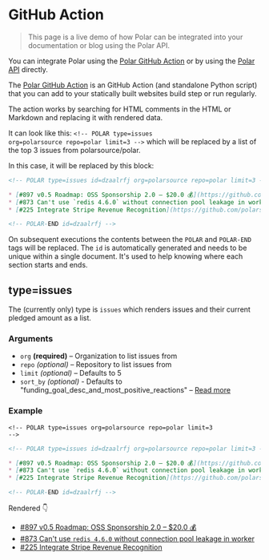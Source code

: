 # GitHub Action

> This page is a live demo of how Polar can be integrated into your documentation or blog using the Polar API.

You can integrate Polar using the [Polar GitHub Action](https://github.com/polarsource/actions) or by using the [Polar API](https://api.polar.sh/redoc) directly.


The [Polar GitHub Action](https://github.com/polarsource/actions) is an GitHub Action (and standalone Python script) that you can add to your statically built websites build step or run regularly.

The action works by searching for HTML comments in the HTML or Markdown and replacing it with rendered data.

It can look like this: <code>&lt;!-- POLAR type=issues org=polarsource repo=polar limit=3 --&gt;</code> which will be replaced by a list of the top 3 issues from polarsource/polar.

In this case, it will be replaced by this block:

```md
<!-- POLAR type=issues id=dzaalrfj org=polarsource repo=polar limit=3 -->

* [#897 v0.5 Roadmap: OSS Sponsorship 2.0 – $20.0 💰](https://github.com/polarsource/polar/issues/897)
* [#873 Can't use `redis 4.6.0` without connection pool leakage in worker](https://github.com/polarsource/polar/issues/873)
* [#225 Integrate Stripe Revenue Recognition](https://github.com/polarsource/polar/issues/225)

<!-- POLAR-END id=dzaalrfj -->
```

On subsequent executions the contents between the `POLAR` and `POLAR-END` tags will be replaced. The `id` is automatically generated and needs to be unique within a single document. It's used to help knowing where each section starts and ends.

## type=issues

The (currently only) type is `issues` which renders issues and their current pledged amount as a list.

### Arguments

* `org` **(required)** – Organization to list issues from
* `repo` _(optional)_ – Repository to list issues from
* `limit` _(optional)_ – Defaults to 5
* `sort_by` _(optional)_ - Defaults to "funding_goal_desc_and_most_positive_reactions" – [Read more](https://api.polar.sh/redoc#tag/issues/operation/issues:search)


### Example

<code>&lt;!-- POLAR type=issues org=polarsource repo=polar limit=3 --&gt;</code>

```md
<!-- POLAR type=issues id=dzaalrfj org=polarsource repo=polar limit=3 -->

* [#897 v0.5 Roadmap: OSS Sponsorship 2.0 – $20.0 💰](https://github.com/polarsource/polar/issues/897)
* [#873 Can't use `redis 4.6.0` without connection pool leakage in worker](https://github.com/polarsource/polar/issues/873)
* [#225 Integrate Stripe Revenue Recognition](https://github.com/polarsource/polar/issues/225)

<!-- POLAR-END id=dzaalrfj -->
```

Rendered 👇

<!-- POLAR type=issues id=dzaalrfj org=polarsource repo=polar limit=3 -->

* [#897 v0.5 Roadmap: OSS Sponsorship 2.0 – $20.0 💰](https://github.com/polarsource/polar/issues/897)
* [#873 Can't use `redis 4.6.0` without connection pool leakage in worker](https://github.com/polarsource/polar/issues/873)
* [#225 Integrate Stripe Revenue Recognition](https://github.com/polarsource/polar/issues/225)

<!-- POLAR-END id=dzaalrfj -->
